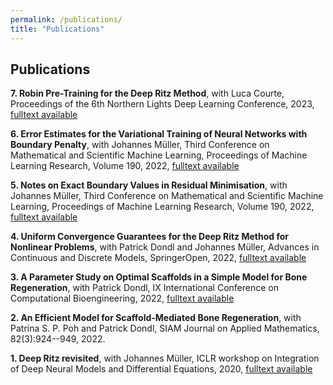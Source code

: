```yaml
---
permalink: /publications/
title: "Publications"
---
```


## Publications

**7\. Robin Pre-Training for the Deep Ritz Method**, with Luca Courte, Proceedings of the 6th Northern Lights Deep Learning Conference, 2023, [fulltext available](https://septentrio.uit.no/index.php/nldl/article/view/6800/7018)

**6\. Error Estimates for the Variational Training of Neural Networks with Boundary Penalty**, with Johannes Müller, Third Conference on Mathematical and Scientific Machine Learning, Proceedings of Machine Learning Research, Volume 190, 2022, [fulltext available](https://proceedings.mlr.press/v190/muller22a.html)

**5\. Notes on Exact Boundary Values in Residual Minimisation**, with Johannes Müller, Third Conference on Mathematical and Scientific Machine Learning, Proceedings of Machine Learning Research, Volume 190, 2022, [fulltext available](https://msml22.github.io/msml22papers/exact_boundary.pdf)

**4\. Uniform Convergence Guarantees for the Deep Ritz Method for Nonlinear Problems**, with Patrick Dondl and Johannes Müller, Advances in Continuous and Discrete Models, SpringerOpen, 2022, [fulltext available](https://advancesindifferenceequations.springeropen.com/articles/10.1186/s13662-022-03722-8) 

**3\. A Parameter Study on Optimal Scaffolds in a Simple Model for Bone Regeneration**, with Patrick Dondl, IX International Conference on Computational Bioengineering, 2022, [fulltext available](https://iccb2022.tecnico.ulisboa.pt/proceedings_ICCB2022/PDF/ID57_T2DM_Model_ICCB2022(1).pdf) 

**2\. An Efficient Model for Scaffold-Mediated Bone Regeneration**, with Patrina S. P. Poh and Patrick Dondl, SIAM Journal on Applied Mathematics, 82(3):924--949, 2022.

**1\. Deep Ritz revisited**, with Johannes Müller, ICLR workshop on Integration of Deep Neural Models and Differential Equations, 2020, [fulltext available](https://openreview.net/pdf?id=f0hUCzC_y)